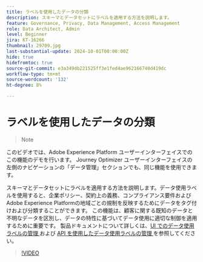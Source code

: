 ```yaml
---
title: ラベルを使用したデータの分類
description: スキーマとデータセットにラベルを適用する方法を説明します。
feature: Governance, Privacy, Data Management, Access Management
role: Data Architect, Admin
level: Beginner
jira: KT-16266
thumbnail: 29709.jpg
last-substantial-update: 2024-10-01T00:00:00Z
hide: true
hidefromtoc: true
source-git-commit: e3a349db221525ff3e1fed4ae962166740d419dc
workflow-type: tm+mt
source-wordcount: '132'
ht-degree: 8%

---
```


# ラベルを使用したデータの分類

>>[!NOTE]
>>
このビデオでは、Adobe Experience Platform ユーザーインターフェイスでのこの機能のデモを行います。 Journey Optimizer ユーザーインターフェイスの左側のナビゲーションの「データ管理」セクションでも、同じ機能を使用できます。

スキーマとデータセットにラベルを適用する方法を説明します。データ使用ラベルを使用すると、企業ポリシー、契約上の義務、コンプライアンス要件およびAdobe Experience Platformの地域ごとの規制を反映するためにデータをタグ付けおよび分類することができます。 この機能は、顧客に関する既知のデータと不明なデータを区別し、データの特性に基づいてデータ使用に適切な制御を適用するために重要です。 製品ドキュメントについて詳しくは、[UI でのデータ使用ラベルの管理 ](https://experienceleague.adobe.com/docs/experience-platform/data-governance/labels/user-guide.html?lang=ja) および [API を使用したデータ使用ラベルの管理 ](https://experienceleague.adobe.com/docs/experience-platform/data-governance/labels/dataset-api.html) を参照してください。

>[!VIDEO](https://video.tv.adobe.com/v/29709?learn=on)

